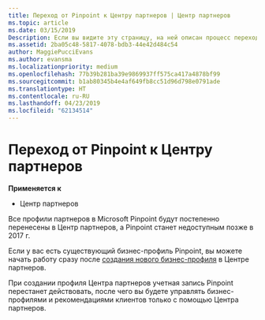 ```yaml
---
title: Переход от Pinpoint к Центру партнеров | Центр партнеров
ms.topic: article
ms.date: 03/15/2019
Description: Если вы видите эту страницу, на ней описан процесс перехода от Pinpoint к Центру партнеров.
ms.assetid: 2ba05c48-5817-4078-bdb3-44e42d484c54
author: MaggiePucciEvans
ms.author: evansma
ms.localizationpriority: medium
ms.openlocfilehash: 77b39b281ba39e9869937ff575ca417a4878bf99
ms.sourcegitcommit: b1ab80345b4e4af649fb8cc51d96d798e0791ade
ms.translationtype: HT
ms.contentlocale: ru-RU
ms.lasthandoff: 04/23/2019
ms.locfileid: "62134514"
---
```

# <a name="transition-from-pinpoint-to-partner-center"></a>Переход от Pinpoint к Центру партнеров

**Применяется к**

-  Центр партнеров

Все профили партнеров в Microsoft Pinpoint будут постепенно перенесены в Центр партнеров, а Pinpoint станет недоступным позже в 2017 г. 

Если у вас есть существующий бизнес-профиль Pinpoint, вы можете начать работу сразу после [создания нового бизнес-профиля](create-a-marketing-profile.md) в Центре партнеров.

При создании профиля Центра партнеров учетная запись Pinpoint перестанет действовать, после чего вы будете управлять бизнес-профилями и рекомендациями клиентов только с помощью Центра партнеров.